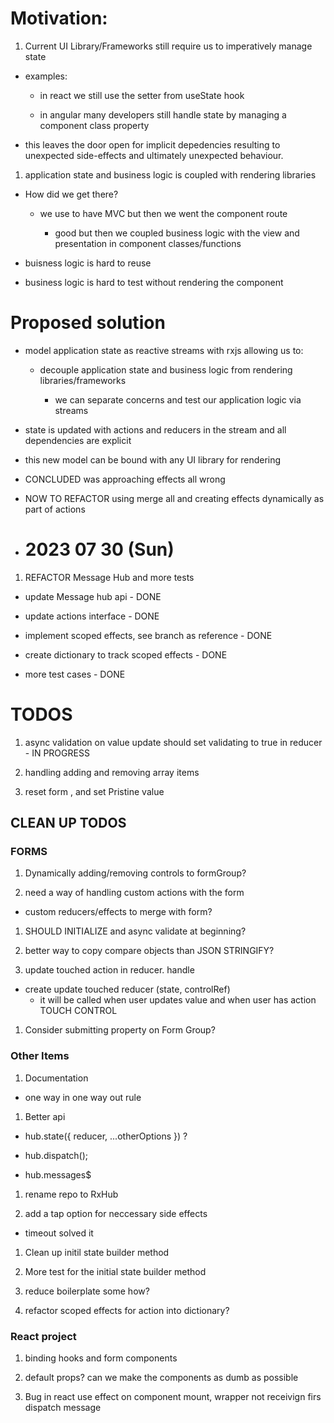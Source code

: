 # Motivation:

1. Current UI Library/Frameworks still require us to imperatively manage state

- examples:

  - in react we still use the setter from useState hook

  - in angular many developers still handle state by managing a component class property

- this leaves the door open for implicit depedencies resulting to unexpected side-effects and ultimately unexpected behaviour.

1. application state and business logic is coupled with rendering libraries

- How did we get there?

  - we use to have MVC but then we went the component route

    - good but then we coupled business logic with the view and presentation in component classes/functions

- buisness logic is hard to reuse

- business logic is hard to test without rendering the component

# Proposed solution

- model application state as reactive streams with rxjs allowing us to:

  - decouple application state and business logic from rendering libraries/frameworks

    - we can separate concerns and test our application logic via streams

- state is updated with actions and reducers in the stream and all dependencies are explicit

- this new model can be bound with any UI library for rendering

- CONCLUDED was approaching effects all wrong

- NOW TO REFACTOR using merge all and creating effects dynamically as part of actions

- # 2023 07 30 (Sun)

1. REFACTOR Message Hub and more tests

- update Message hub api - DONE

- update actions interface - DONE

- implement scoped effects, see branch as reference - DONE

- create dictionary to track scoped effects  - DONE

- more test cases - DONE

# TODOS

1. async validation on value update should set validating to true in reducer - IN PROGRESS

1. handling adding and removing array items

1. reset form , and set Pristine value


## CLEAN UP TODOS

### FORMS

1. Dynamically adding/removing controls to formGroup?

1. need a way of handling custom actions with the form

- custom reducers/effects to merge with form?

1. SHOULD INITIALIZE and async validate at beginning?

1. better way to copy compare objects than JSON STRINGIFY?


1. update touched action in reducer. handle

- create update touched reducer (state, controlRef)
  - it will be called when user updates value and when user has action TOUCH CONTROL

1. Consider submitting property on Form Group?

### Other Items
1. Documentation

  - one way in one way out rule

1. Better api 

  - hub.state({ reducer, ...otherOptions }) ?

  - hub.dispatch();

  - hub.messages$

1. rename repo to RxHub

1. add a tap option for neccessary side effects

- timeout solved it

1. Clean up initil state builder method

1. More test for the initial state builder method

1. reduce boilerplate some how?

1. refactor scoped effects for action into dictionary?

### React project 

1. binding hooks and form components

1. default props? can we make the components as dumb as possible

1. Bug in react use effect on component mount, wrapper not receivign firs dispatch message
